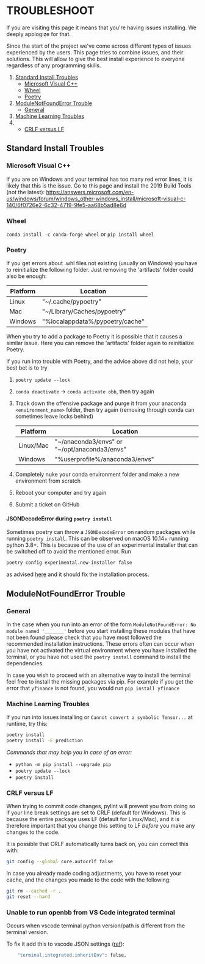 # TROUBLESHOOT

<!-- markdownlint-disable MD033 -->

If you are visiting this page it means that you're having issues installing. We deeply apologize for that.

Since the start of the project we've come across different types of issues experienced by the users. This page tries to combine issues, and their solutions.
This will allow to give the best install experience to everyone regardless of any programming skills.

<ol>
<li>
  <a href="#">Standard Install Troubles</a>
  <ul>
    <li><a href="#microsoft-visual-v++">Microsoft Visual C++</a></li>
    <li><a href="#wheel">Wheel</a></li>
    <li><a href="#Poetry">Poetry</a></li>
  </ul>
</li>
<li>
  <a href="#">ModuleNotFoundError Trouble</a>
  <ul>
    <li><a href="#general">General</a></li>
  </ul>
</li>
<li>
  <a href="#machine-learning-troubles">Machine Learning Troubles</a>
</li>
<li>
  <ul>
    <li><a href="#CRLF-versus-LF">CRLF versus LF</a></li>
  </ul>
</li>
</ol>

## Standard Install Troubles

### Microsoft Visual C++

If you are on Windows and your terminal has too many red error lines, it is likely that
this is the issue. Go to this page and install the 2019 Build Tools (not the latest):
<https://answers.microsoft.com/en-us/windows/forum/windows_other-windows_install/microsoft-visual-c-140/6f0726e2-6c32-4719-9fe5-aa68b5ad8e6d>

### Wheel

`conda install -c conda-forge wheel` or `pip install wheel`

### Poetry

If you get errors about .whl files not existing (usually on Windows) you have to reinitialize the following folder.
Just removing the 'artifacts' folder could also be enough:

| Platform | Location                        |
| -------- | ------------------------------- |
| Linux    | "~/.cache/pypoetry"             |
| Mac      | "~/Library/Caches/pypoetry"     |
| Windows  | "%localappdata%/pypoetry/cache" |

When you try to add a package to Poetry it is possible that it causes a similar issue. Here you can remove the
'artifacts' folder again to reinitialize Poetry.

If you run into trouble with Poetry, and the advice above did not help, your best bet is to try

1. `poetry update --lock`

2. `conda deactivate` -> `conda activate obb`, then try again

3. Track down the offensive package and purge it from your anaconda `<environment_name>` folder, then try again
   (removing through conda can sometimes leave locks behind)

   | Platform  | Location                                     |
   | --------- | -------------------------------------------- |
   | Linux/Mac | "~/anaconda3/envs" or "~/opt/anaconda3/envs" |
   | Windows   | "%userprofile%/anaconda3/envs"               |

4. Completely nuke your conda environment folder and make a new environment from scratch

5. Reboot your computer and try again

6. Submit a ticket on GitHub

#### JSONDecodeError during `poetry install`

Sometimes poetry can throw a `JSONDecodeError` on random packages while running `poetry install`.
This can be observed on macOS 10.14+ running python 3.8+.
This is because of the use of an experimental installer that can be switched off to avoid the mentioned error.
Run

```bash
poetry config experimental.new-installer false
```

as advised [here](https://github.com/python-poetry/poetry/issues/4210) and it should fix the installation process.

## ModuleNotFoundError Trouble

### General

In the case when you run into an error of the form `ModuleNotFoundError: No module named '_______'` before you start installing these modules that have not been found please check that you have most followed the recommended installation instructions.
These errors often can occur when you have not activated the virtual environment where you have installed the terminal, or you have not used the `poetry install` command to install the dependencies.

In case you wish to proceed with an alternative way to install the terminal feel free to install the missing packages via pip. For example if you get the error that `yfinance` is not found, you would run `pip install yfinance`

### Machine Learning Troubles

If you run into issues installing or `Cannot convert a symbolic Tensor...` at runtime, try this:

```bash
poetry install
poetry install -E prediction
```

_Commands that may help you in case of an error:_

- `python -m pip install --upgrade pip`
- `poetry update --lock`
- `poetry install`

### CRLF versus LF

When trying to commit code changes, pylint will prevent you from doing so if your line break settings are set to
CRLF (default for Windows).
This is because the entire package uses LF (default for Linux/Mac), and it is therefore
important that you change this setting to LF _before_ you make any changes to the code.

It is possible that CRLF automatically turns back on, you can correct this with:

```bash
git config --global core.autocrlf false
```

In case you already made coding adjustments, you have to reset your cache, and the changes you made to the code with
the following:

```bash
git rm --cached -r .
git reset --hard
```

### Unable to run openbb from VS Code integrated terminal

Occurs when vscode terminal python version/path is different from the terminal version.

To fix it add this to vscode JSON settings ([ref](https://stackoverflow.com/questions/54582361/vscode-terminal-shows-incorrect-python-version-and-path-launching-terminal-from)):

```bash
    "terminal.integrated.inheritEnv": false,
```
